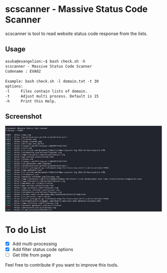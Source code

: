 # scscanner - Massive Status Code Scanner
scscanner is tool to read website status code response from the lists.

## Usage
```
asuka@evangelion:~$ bash check.sh -h
scscanner - Massive Status Code Scanner
Codename : EVA02

Example: bash check.sh -l domain.txt -t 30
options:
-l     Files contain lists of domain.
-t     Adjust multi process. Default is 15
-h     Print this Help.
```

## Screenshot
![scscanner](scscanner.jpg "scscanner")


# To do List
- [x] Add multi-processing
- [x] Add filter status code options
- [ ] Get title from page

Feel free to contribute if you want to improve this tools.
